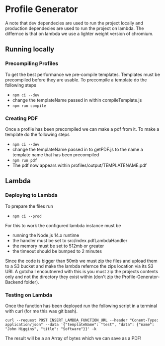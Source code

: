 # Profile Generator
A note that dev dependecies are used to run the project locally and production dependecies are used to run the project on lambda. The differnce is that on lambda we use a lighter weight version of chromium.
## Running locally
### Precompiling Profiles
To get the best performance we pre-compile templates. Templates must be precompiled before they are usable. To precompile a template do the following steps
- `npm ci --dev`
- change the templateName passed in within compileTemplate.js
- `npm run compile`
### Creating PDF
Once a profile has been precompiled we can make a pdf from it. To make a template do the following steps
- `npm ci --dev`
- change the templateName passed in to getPDF.js to the name a template name that has been precompiled
- `npm run pdf`
- The pdf now appears within profiles/output/TEMPLATENAME.pdf
## Lambda
### Deploying to Lambda
To prepare the files run
- `npm ci --prod`

For this to work the configured lambda instance must be
- running the Node.js 14.x runtime
- the handler must be set to src/index.pdfLambdaHandler
- the memory must be set to 512mb or greater
- the timeout should be bumped to 2 minutes

Since the code is bigger than 50mb we must zip the files and upload them to a S3 bucket and make the lambda refernce the zips location via its S3 URI. A gotcha I encoutnered with this is you must zip the projects contents only and not the directory they exist within (don't zip the Profile-Generator-Backend folder).
### Testing on Lambda
Once the function has been deployed run the following script in a terminal with 
curl (for me this was git bash).

`curl --request POST INSERT_LAMBDA_FUNCTION_URL --header "Conent-Type: application/json" --data '{"templateName": "test", "data": {"name": "John Higgins", "title": "Software"}}' -k`

The result will be a an Array of bytes which we can save as a PDF!
